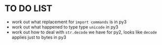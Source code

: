 # TO DO LIST

  * work out what replacement for `import commands` is in py3 
  * work out what happened to type type `unicode` in py3
  * work out how to deal with `str.decode` we have for py2, looks like `decode` applies just to bytes in py3